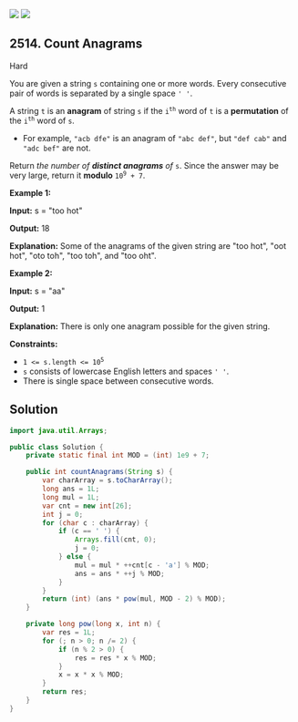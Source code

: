 [![](https://img.shields.io/github/stars/javadev/LeetCode-in-Java?label=Stars&style=flat-square)](https://github.com/javadev/LeetCode-in-Java)
[![](https://img.shields.io/github/forks/javadev/LeetCode-in-Java?label=Fork%20me%20on%20GitHub%20&style=flat-square)](https://github.com/javadev/LeetCode-in-Java/fork)

## 2514\. Count Anagrams

Hard

You are given a string `s` containing one or more words. Every consecutive pair of words is separated by a single space `' '`.

A string `t` is an **anagram** of string `s` if the <code>i<sup>th</sup></code> word of `t` is a **permutation** of the <code>i<sup>th</sup></code> word of `s`.

*   For example, `"acb dfe"` is an anagram of `"abc def"`, but `"def cab"` and `"adc bef"` are not.

Return _the number of **distinct anagrams** of_ `s`. Since the answer may be very large, return it **modulo** <code>10<sup>9</sup> + 7</code>.

**Example 1:**

**Input:** s = "too hot"

**Output:** 18

**Explanation:** Some of the anagrams of the given string are "too hot", "oot hot", "oto toh", "too toh", and "too oht".

**Example 2:**

**Input:** s = "aa"

**Output:** 1

**Explanation:** There is only one anagram possible for the given string.

**Constraints:**

*   <code>1 <= s.length <= 10<sup>5</sup></code>
*   `s` consists of lowercase English letters and spaces `' '`.
*   There is single space between consecutive words.

## Solution

```java
import java.util.Arrays;

public class Solution {
    private static final int MOD = (int) 1e9 + 7;

    public int countAnagrams(String s) {
        var charArray = s.toCharArray();
        long ans = 1L;
        long mul = 1L;
        var cnt = new int[26];
        int j = 0;
        for (char c : charArray) {
            if (c == ' ') {
                Arrays.fill(cnt, 0);
                j = 0;
            } else {
                mul = mul * ++cnt[c - 'a'] % MOD;
                ans = ans * ++j % MOD;
            }
        }
        return (int) (ans * pow(mul, MOD - 2) % MOD);
    }

    private long pow(long x, int n) {
        var res = 1L;
        for (; n > 0; n /= 2) {
            if (n % 2 > 0) {
                res = res * x % MOD;
            }
            x = x * x % MOD;
        }
        return res;
    }
}
```